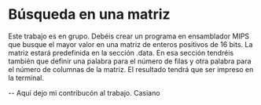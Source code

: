 # Búsqueda en una matriz

Este trabajo es en grupo. Debéis crear un programa en ensamblador MIPS que busque el mayor valor en una matriz de enteros positivos de 16 bits. La matriz estará predefinida en la sección .data. En esa sección tendréis también que definir una palabra para el número de filas y otra palabra para el número de columnas de la matriz. El resultado tendrá que ser impreso en la terminal.


-- Aquí dejo mi contribucón al trabajo. Casiano

